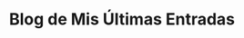 ---
layout: default
title: "Blog de Mis Últimas Entradas"
# permalink: /blog/
# layout: posts
# sidebar:
# - title: "Menú Principal"
#   nav: general
---